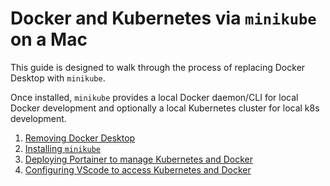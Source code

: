 # Docker and Kubernetes via `minikube` on a Mac

This guide is designed to walk through the process of replacing Docker Desktop with `minikube`. 

Once installed, `minikube` provides a local Docker daemon/CLI for local Docker development and optionally a local Kubernetes cluster for local k8s development.

1) [Removing Docker Desktop](1-removing-docker-desktop.md)
2) [Installing `minikube`](2-minikube.md)
3) [Deploying Portainer to manage Kubernetes and Docker](3-portainer.md)
4) [Configuring VScode to access Kubernetes and Docker](4-vscode.md)